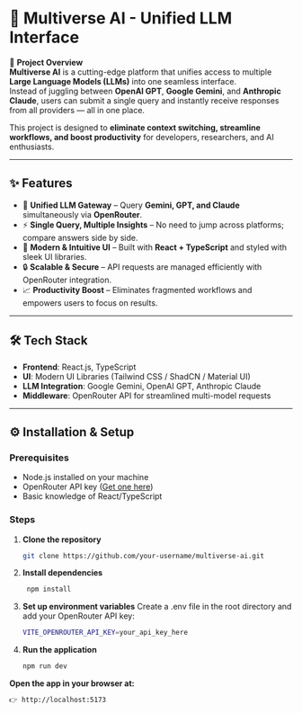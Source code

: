 # 🌌 Multiverse AI - Unified LLM Interface

🚀 **Project Overview**  
**Multiverse AI** is a cutting-edge platform that unifies access to multiple **Large Language Models (LLMs)** into one seamless interface.  
Instead of juggling between **OpenAI GPT**, **Google Gemini**, and **Anthropic Claude**, users can submit a single query and instantly receive responses from all providers — all in one place.

This project is designed to **eliminate context switching, streamline workflows, and boost productivity** for developers, researchers, and AI enthusiasts.

---

## ✨ Features

- 🔗 **Unified LLM Gateway** – Query **Gemini, GPT, and Claude** simultaneously via **OpenRouter**.
- ⚡ **Single Query, Multiple Insights** – No need to jump across platforms; compare answers side by side.
- 🎨 **Modern & Intuitive UI** – Built with **React + TypeScript** and styled with sleek UI libraries.
- 🔒 **Scalable & Secure** – API requests are managed efficiently with OpenRouter integration.
- 📈 **Productivity Boost** – Eliminates fragmented workflows and empowers users to focus on results.

---

## 🛠️ Tech Stack

- **Frontend**: React.js, TypeScript
- **UI**: Modern UI Libraries (Tailwind CSS / ShadCN / Material UI)
- **LLM Integration**: Google Gemini, OpenAI GPT, Anthropic Claude
- **Middleware**: OpenRouter API for streamlined multi-model requests

---

## ⚙️ Installation & Setup

### Prerequisites

- Node.js installed on your machine
- OpenRouter API key ([Get one here](https://openrouter.ai))
- Basic knowledge of React/TypeScript

### Steps

1. **Clone the repository**
   ```bash
   git clone https://github.com/your-username/multiverse-ai.git
   ```
2. **Install dependencies**

   ```bash
    npm install

   ```

3. **Set up environment variables**
   Create a .env file in the root directory and add your OpenRouter API key:

   ```bash
   VITE_OPENROUTER_API_KEY=your_api_key_here

   ```

4. **Run the application**
   ```bash
   npm run dev
   ```

**Open the app in your browser at:**

```bash
👉 http://localhost:5173
```
